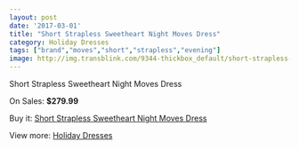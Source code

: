 ```yaml
---
layout: post
date: '2017-03-01'
title: "Short Strapless Sweetheart Night Moves Dress"
category: Holiday Dresses
tags: ["brand","moves","short","strapless","evening"]
image: http://img.transblink.com/9344-thickbox_default/short-strapless-sweetheart-night-moves-dress.jpg
---
```

Short Strapless Sweetheart Night Moves Dress

On Sales: **$279.99**
<a href="https://www.transblink.com/en/holiday-dresses/3052-short-strapless-sweetheart-night-moves-dress.html"><amp-img layout="responsive" width="600" height="600" src="//img.transblink.com/9344-thickbox_default/short-strapless-sweetheart-night-moves-dress.jpg" alt="Short Strapless Sweetheart Night Moves Dress 0" /></a>
<a href="https://www.transblink.com/en/holiday-dresses/3052-short-strapless-sweetheart-night-moves-dress.html"><amp-img layout="responsive" width="600" height="600" src="//img.transblink.com/9347-thickbox_default/short-strapless-sweetheart-night-moves-dress.jpg" alt="Short Strapless Sweetheart Night Moves Dress 1" /></a>
<a href="https://www.transblink.com/en/holiday-dresses/3052-short-strapless-sweetheart-night-moves-dress.html"><amp-img layout="responsive" width="600" height="600" src="//img.transblink.com/9346-thickbox_default/short-strapless-sweetheart-night-moves-dress.jpg" alt="Short Strapless Sweetheart Night Moves Dress 2" /></a>
<a href="https://www.transblink.com/en/holiday-dresses/3052-short-strapless-sweetheart-night-moves-dress.html"><amp-img layout="responsive" width="600" height="600" src="//img.transblink.com/9345-thickbox_default/short-strapless-sweetheart-night-moves-dress.jpg" alt="Short Strapless Sweetheart Night Moves Dress 3" /></a>

Buy it: [Short Strapless Sweetheart Night Moves Dress](https://www.transblink.com/en/holiday-dresses/3052-short-strapless-sweetheart-night-moves-dress.html "Short Strapless Sweetheart Night Moves Dress")

View more: [Holiday Dresses](https://www.transblink.com/en/8-holiday-dresses "Holiday Dresses")